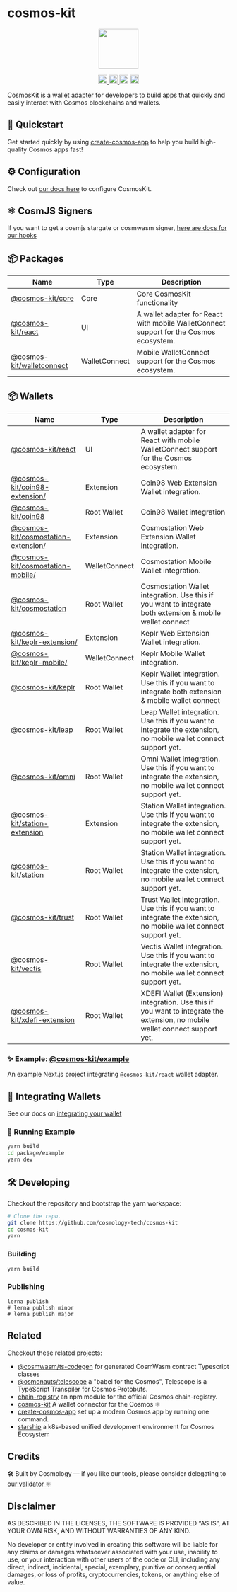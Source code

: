 # cosmos-kit

<p align="center" width="100%">
    <img height="90" src="https://user-images.githubusercontent.com/545047/190171432-5526db8f-9952-45ce-a745-bea4302f912b.svg" />
</p>

<p align="center" width="100%">
  <a href="https://github.com/cosmology-tech/cosmos-kit/actions/workflows/run-tests.yml">
    <img height="20" src="https://github.com/cosmology-tech/cosmos-kit/actions/workflows/run-tests.yml/badge.svg" />
  </a>
  <a href="https://www.npmjs.com/package/@cosmos-kit/core">
    <img height="20" src="https://img.shields.io/npm/dt/@cosmos-kit/core" />
  </a>
   <a href="https://github.com/cosmology-tech/cosmos-kit/blob/main/LICENSE"><img height="20" src="https://img.shields.io/badge/license-BSD%203--Clause%20Clear-blue.svg"></a>
   <a href="https://www.npmjs.com/package/@cosmos-kit/core"><img height="20" src="https://img.shields.io/github/package-json/v/cosmology-tech/cosmos-kit?filename=packages%2Fcore%2Fpackage.json"></a>
</p>

CosmosKit is a wallet adapter for developers to build apps that quickly and easily interact with Cosmos blockchains and wallets.

## 🏁 Quickstart

Get started quickly by using [create-cosmos-app](https://github.com/cosmology-tech/create-cosmos-app) to help you build high-quality Cosmos apps fast!

## ⚙️ Configuration

Check out [our docs here](https://docs.cosmoskit.com/get-started) to configure CosmosKit.

## ⚛️ CosmJS Signers

If you want to get a cosmjs stargate or cosmwasm signer, [here are docs for our hooks](https://docs.cosmoskit.com/WalletManager/signing-client)

## 📦 Packages

| Name                                                | Type          | Description                                                                            |
| --------------------------------------------------- | ------------- | -------------------------------------------------------------------------------------- |
| [@cosmos-kit/core](packages/core)                   | Core          | Core CosmosKit functionality                                                           |
| [@cosmos-kit/react](packages/react)                 | UI            | A wallet adapter for React with mobile WalletConnect support for the Cosmos ecosystem. |
| [@cosmos-kit/walletconnect](packages/walletconnect) | WalletConnect | Mobile WalletConnect support for the Cosmos ecosystem.                                 |
## 📦 Wallets

| Name                                                                   | Type          | Description                                                                                                                  |
| ---------------------------------------------------------------------- | ------------- | ---------------------------------------------------------------------------------------------------------------------------- |
| [@cosmos-kit/react](packages/react)                                    | UI            | A wallet adapter for React with mobile WalletConnect support for the Cosmos ecosystem.                                       |
| [@cosmos-kit/coin98-extension/](wallets/coin98-extension/)             | Extension     | Coin98 Web Extension Wallet integration.                                                                                     |
| [@cosmos-kit/coin98](wallets/coin98)                                   | Root Wallet   | Coin98 Wallet integration                                                                                                    |
| [@cosmos-kit/cosmostation-extension/](wallets/cosmostation-extension/) | Extension     | Cosmostation Web Extension Wallet integration.                                                                               |
| [@cosmos-kit/cosmostation-mobile/](wallets/cosmostation-mobile/)       | WalletConnect | Cosmostation Mobile Wallet integration.                                                                                      |
| [@cosmos-kit/cosmostation](wallets/cosmostation)                       | Root Wallet   | Cosmostation Wallet integration. Use this if you want to integrate both extension & mobile wallet connect                    |
| [@cosmos-kit/keplr-extension/](wallets/keplr-extension/)               | Extension     | Keplr Web Extension Wallet integration.                                                                                      |
| [@cosmos-kit/keplr-mobile/](wallets/keplr-mobile/)                     | WalletConnect | Keplr Mobile Wallet integration.                                                                                             |
| [@cosmos-kit/keplr](wallets/keplr)                                     | Root Wallet   | Keplr Wallet integration. Use this if you want to integrate both extension & mobile wallet connect                           |
| [@cosmos-kit/leap](wallets/leap)                                       | Root Wallet   | Leap Wallet integration. Use this if you want to integrate the extension, no mobile wallet connect support yet.              |
| [@cosmos-kit/omni](wallets/omni)                                       | Root Wallet   | Omni Wallet integration. Use this if you want to integrate the extension, no mobile wallet connect support yet.              |
| [@cosmos-kit/station-extension](wallets/station-extension)             | Extension     | Station Wallet integration. Use this if you want to integrate the extension, no mobile wallet connect support yet.           |
| [@cosmos-kit/station](wallets/station)                                 | Root Wallet   | Station Wallet integration. Use this if you want to integrate the extension, no mobile wallet connect support yet.           |
| [@cosmos-kit/trust](wallets/trust)                                     | Root Wallet   | Trust Wallet integration. Use this if you want to integrate the extension, no mobile wallet connect support yet.             |
| [@cosmos-kit/vectis](wallets/vectis)                                   | Root Wallet   | Vectis Wallet integration. Use this if you want to integrate the extension, no mobile wallet connect support yet.            |
| [@cosmos-kit/xdefi-extension](wallets/xdefi-extension)                 | Root Wallet   | XDEFI Wallet (Extension) integration. Use this if you want to integrate the extension, no mobile wallet connect support yet. |

### ✨ Example: [@cosmos-kit/example](packages/example)

An example Next.js project integrating `@cosmos-kit/react` wallet adapter.

## 🔌 Integrating Wallets

See our docs on [integrating your wallet](https://docs.cosmoskit.com/integrating-wallets)

### 🚀 Running Example

```sh
yarn build
cd package/example
yarn dev
```

## 🛠 Developing

Checkout the repository and bootstrap the yarn workspace:

```sh
# Clone the repo.
git clone https://github.com/cosmology-tech/cosmos-kit
cd cosmos-kit
yarn
```

### Building

```sh
yarn build
```

### Publishing

```
lerna publish
# lerna publish minor
# lerna publish major
```

## Related

Checkout these related projects:

* [@cosmwasm/ts-codegen](https://github.com/CosmWasm/ts-codegen) for generated CosmWasm contract Typescript classes
* [@osmonauts/telescope](https://github.com/osmosis-labs/telescope) a "babel for the Cosmos", Telescope is a TypeScript Transpiler for Cosmos Protobufs.
* [chain-registry](https://github.com/cosmology-tech/chain-registry) an npm module for the official Cosmos chain-registry.
* [cosmos-kit](https://github.com/cosmology-tech/cosmos-kit) A wallet connector for the Cosmos ⚛️
* [create-cosmos-app](https://github.com/cosmology-tech/create-cosmos-app) set up a modern Cosmos app by running one command.
* [starship](https://github.com/cosmology-tech/starship) a k8s-based unified development environment for Cosmos Ecosystem

## Credits

🛠 Built by Cosmology — if you like our tools, please consider delegating to [our validator ⚛️](https://cosmology.tech/validator)

## Disclaimer

AS DESCRIBED IN THE LICENSES, THE SOFTWARE IS PROVIDED “AS IS”, AT YOUR OWN RISK, AND WITHOUT WARRANTIES OF ANY KIND.

No developer or entity involved in creating this software will be liable for any claims or damages whatsoever associated with your use, inability to use, or your interaction with other users of the code or CLI, including any direct, indirect, incidental, special, exemplary, punitive or consequential damages, or loss of profits, cryptocurrencies, tokens, or anything else of value.
